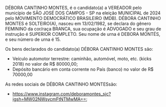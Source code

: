 DÉBORA CANTINHO MONTES, é o candidato(a) a VEREADOR pelo município de SÃO JOSÉ DOS CAMPOS - SP na eleição MUNICIPAL de 2024 pelo MOVIMENTO DEMOCRÁTICO BRASILEIRO (MDB). DÉBORA CANTINHO MONTES é SOLTEIRO(A), nasceu em 13/02/1982, se declara do gênero FEMININO da cor/raça BRANCA, sua ocupação é ADVOGADO e seu grau de instrução é SUPERIOR COMPLETO. Seu nome de urna é DEBORA MONTÉS, e seu número de urna é 15.

Os bens declarados do candidato(a) DÉBORA CANTINHO MONTES são: 
- Veículo automotor terrestre: caminhão, automóvel, moto, etc. (kicks 2018) no valor de R$ 80000,00;
- Depósito bancário em conta corrente no País (banco) no valor de R$ 70000,00

As redes sociais de DÉBORA CANTINHO MONTESsão:
- https://www.instagram.com/deboramontes_sjc?igsh=MW02NWsycmFtNTMwMA==;